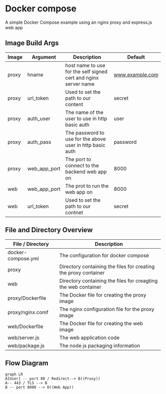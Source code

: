 # Docker compose

A simple Docker Compose example using an nginx proxy and express.js web app

## Image Build Args

|  Image| Argument |Description | Default|
|----------------|-------|-------------|-----------|
|proxy |hname|host name to use for the self signed cert and nginx server name|www.example.com|
|proxy |url_token| Used to set the path to our content |secret|
|proxy |auth_user | The name of the user to use in http basic auth| user|
|proxy |auth_pass | The password to use for the above user in http basic auth|password|
|proxy |web_app_port| The port to connect to the backend web app on|8000|
|web|web_app_port| The prot to run the web app on|8000|
|web|url_token| Used to set the path to our contnet|secret|

## File and Directory Overview

|  File / Directory               |Description                                   |
|----------------|-------------------------------|
|docker-compose.yml |The configuration for docker compose|
|proxy          |Directory containing the files for creating the proxy container            |
|web          |Directory containing the files for creagting the web container|
| proxy/Dockerfile| The Docker file for creating the proxy image|
| proxy/nginx.comf| The nginx configuration file for the proxy image|
|web/Dockerfile| The Docker file for creating the web image|
|web/server.js| The web application code|
|web/package.js| The node js packaging information| 

## Flow Diagram


```mermaid
graph LR
A[User] -- port 80 / Redirect--> B((Proxy)) 
A-- 443 / TLS --> B
B -- port 8000 --> D((Web App))
```
